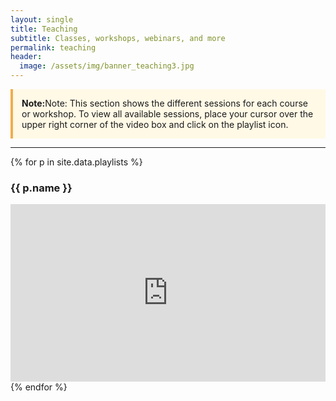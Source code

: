 ```yaml
---
layout: single
title: Teaching
subtitle: Classes, workshops, webinars, and more
permalink: teaching
header:
  image: /assets/img/banner_teaching3.jpg
---
```

<div style="background-color: #fff9e6; border-left: 4px solid #f0ad4e; padding: 1em; margin-bottom: 1em;">
  <strong>Note:</strong>Note: This section shows the different sessions for each course or workshop. To view all available sessions, place your cursor over the upper right corner of the video box and click on the playlist icon.
</div>

---

<div class="row">
{% for p in site.data.playlists %}
  <div class="col-md-6 mb-4">
    <h3>{{ p.name }}</h3>
    <div style="position: relative; padding-bottom: 56.25%; height: 0; overflow: hidden; max-width: 100%; margin: auto;">
      <iframe
        src="https://www.youtube.com/embed?listType=playlist&list={{ p.id }}"
        frameborder="0"
        allow="accelerometer; autoplay; clipboard-write; encrypted-media; gyroscope; picture-in-picture"
        allowfullscreen
        style="position: absolute; top:0; left:0; width:100%; height:100%;"
      ></iframe>
    </div>
  </div>
{% endfor %}
</div>

  

